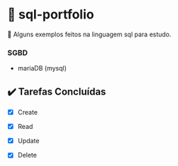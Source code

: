 #  📓 sql-portfolio

📘 Alguns exemplos feitos na linguagem sql para estudo.

### SGBD
- mariaDB (mysql)

## ✔️ Tarefas Concluídas
- [x] Create
- [x] Read
- [x] Update
- [x] Delete


